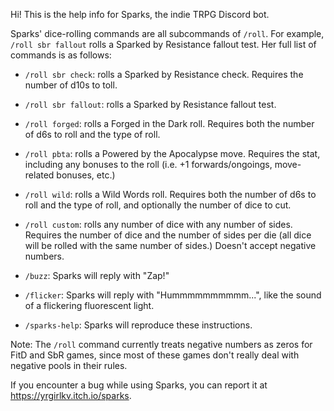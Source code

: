 Hi! This is the help info for Sparks, the indie TRPG Discord bot.

Sparks' dice-rolling commands are all subcommands of `/roll`. For example, `/roll sbr fallout` rolls a Sparked by Resistance fallout test. Her full list of commands is as follows:

- `/roll sbr check`: rolls a Sparked by Resistance check. Requires the number of d10s to toll.

- `/roll sbr fallout`: rolls a Sparked by Resistance fallout test.

- `/roll forged`: rolls a Forged in the Dark roll. Requires both the number of d6s to roll and the type of roll.

- `/roll pbta`: rolls a Powered by the Apocalypse move. Requires the stat, including any bonuses to the roll (i.e. +1 forwards/ongoings, move-related bonuses, etc.)

- `/roll wild`: rolls a Wild Words roll. Requires both the number of d6s to roll and the type of roll, and optionally the number of dice to cut.

- `/roll custom`: rolls any number of dice with any number of sides. Requires the number of dice and the number of sides per die (all dice will be rolled with the same number of sides.) Doesn't accept negative numbers.

- `/buzz`: Sparks will reply with "Zap!"

- `/flicker`: Sparks will reply with "Hummmmmmmmmm...", like the sound of a flickering fluorescent light.

- `/sparks-help`: Sparks will reproduce these instructions.

Note: The `/roll` command currently treats negative numbers as zeros for FitD and SbR games, since most of these games don't really deal with negative pools in their rules.

If you encounter a bug while using Sparks, you can report it at https://yrgirlkv.itch.io/sparks.
